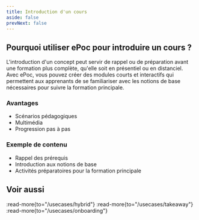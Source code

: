 ```yaml
---
title: Introduction d'un cours
aside: false
prevNext: false
---
```


## Pourquoi utiliser ePoc pour introduire un cours ?

L'introduction d'un concept peut servir de rappel ou de préparation avant une formation plus complète, qu'elle soit en présentiel ou en distanciel. Avec ePoc, vous pouvez créer des modules courts et interactifs qui permettent aux apprenants de se familiariser avec les notions de base nécessaires pour suivre la formation principale.

### Avantages

- Scénarios pédagogiques
- Multimédia
- Progression pas à pas

### Exemple de contenu

- Rappel des prérequis
- Introduction aux notions de base
- Activités préparatoires pour la formation principale

## Voir aussi

:read-more{to="/usecases/hybrid"}
:read-more{to="/usecases/takeaway"}
:read-more{to="/usecases/onboarding"}
